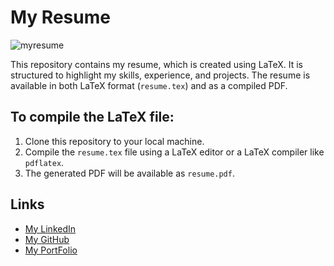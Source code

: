 # My Resume
![myresume](https://github.com/user-attachments/assets/d276e6a9-d650-4433-b968-bc93db209c04)


This repository contains my resume, which is created using LaTeX. It is structured to highlight my skills, experience, and projects. The resume is available in both LaTeX format (`resume.tex`) and as a compiled PDF.

## To compile the LaTeX file:
1. Clone this repository to your local machine.
2. Compile the `resume.tex` file using a LaTeX editor or a LaTeX compiler like `pdflatex`.
3. The generated PDF will be available as `resume.pdf`.

## Links
- [My LinkedIn](https://www.linkedin.com/in/bhardwajtushar2004)
- [My GitHub](https://github.com/TuShArBhArDwA)
- [My PortFolio](https://tushar-bhardwaj.vercel.app)

